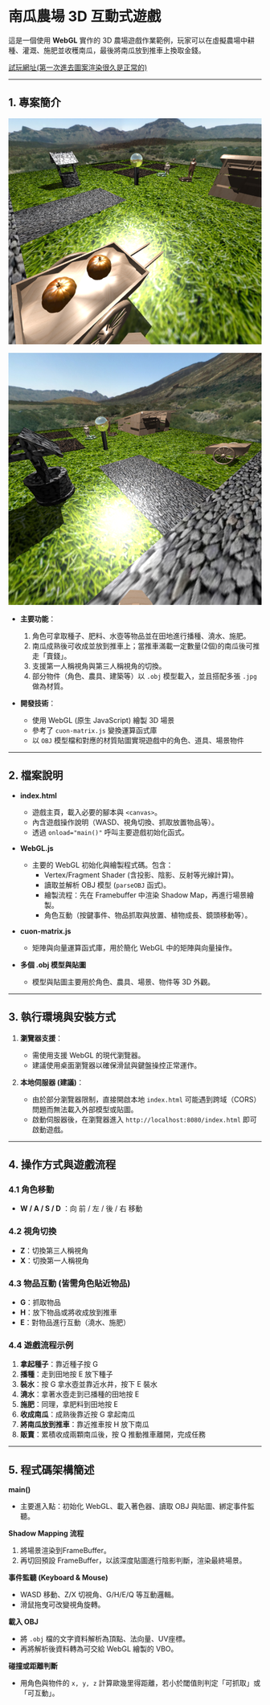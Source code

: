 # 南瓜農場 3D 互動式遊戲

這是一個使用 **WebGL** 實作的 3D 農場遊戲作業範例，玩家可以在虛擬農場中耕種、灌溉、施肥並收穫南瓜，最後將南瓜放到推車上換取金錢。

[試玩網址(第一次進去圖案渲染很久是正常的)](https://heyimwei.github.io/3D_Interactive_Game/)

---

## 1. 專案簡介

![alt text](screenshot/screenshot.png)

![alt text](screenshot/screenshot2.png)

- **主要功能**：  
  1. 角色可拿取種子、肥料、水壺等物品並在田地進行播種、澆水、施肥。  
  2. 南瓜成熟後可收成並放到推車上；當推車滿載一定數量(2個)的南瓜後可推走「賣錢」。  
  3. 支援第一人稱視角與第三人稱視角的切換。  
  4. 部分物件（角色、農具、建築等）以 `.obj` 模型載入，並且搭配多張 `.jpg` 做為材質。

- **開發技術**：  
  - 使用 WebGL (原生 JavaScript) 繪製 3D 場景  
  - 參考了 `cuon-matrix.js` 變換運算函式庫  
  - 以 `OBJ` 模型檔和對應的材質貼圖實現遊戲中的角色、道具、場景物件

---

## 2. 檔案說明

- **index.html**  
  - 遊戲主頁，載入必要的腳本與 `<canvas>`。  
  - 內含遊戲操作說明（WASD、視角切換、抓取放置物品等）。  
  - 透過 `onload="main()"` 呼叫主要遊戲初始化函式。

- **WebGL.js**  
  - 主要的 WebGL 初始化與繪製程式碼。包含：  
    - Vertex/Fragment Shader (含投影、陰影、反射等光線計算)。  
    - 讀取並解析 OBJ 模型 (`parseOBJ` 函式)。  
    - 繪製流程：先在 Framebuffer 中渲染 Shadow Map，再進行場景繪製。  
    - 角色互動（按鍵事件、物品抓取與放置、植物成長、鏡頭移動等）。

- **cuon-matrix.js**  
  - 矩陣與向量運算函式庫，用於簡化 WebGL 中的矩陣與向量操作。

- **多個 .obj 模型與貼圖**  
  - 模型與貼圖主要用於角色、農具、場景、物件等 3D 外觀。

---

## 3. 執行環境與安裝方式

1. **瀏覽器支援**：  
   - 需使用支援 WebGL 的現代瀏覽器。  
   - 建議使用桌面瀏覽器以確保滑鼠與鍵盤操控正常運作。

2. **本地伺服器 (建議)**：  
   - 由於部分瀏覽器限制，直接開啟本地 `index.html` 可能遇到跨域（CORS）問題而無法載入外部模型或貼圖。  
   - 啟動伺服器後，在瀏覽器進入 `http://localhost:8080/index.html` 即可啟動遊戲。

---

## 4. 操作方式與遊戲流程

### 4.1 角色移動
- **W / A / S / D** ：向 前 / 左 / 後 / 右 移動  

### 4.2 視角切換
- **Z**：切換第三人稱視角  
- **X**：切換第一人稱視角  

### 4.3 物品互動 (皆需角色貼近物品)  
- **G**：抓取物品 
- **H**：放下物品或將收成放到推車  
- **E**：對物品進行互動（澆水、施肥）  

### 4.4 遊戲流程示例
1. **拿起種子**：靠近種子按 G  
2. **播種**：走到田地按 E 放下種子  
3. **裝水**：按 G 拿水壺並靠近水井，按下 E 裝水  
4. **澆水**：拿著水壺走到已播種的田地按 E  
5. **施肥**：同理，拿肥料到田地按 E  
6. **收成南瓜**：成熟後靠近按 G 拿起南瓜  
7. **將南瓜放到推車**：靠近推車按 H 放下南瓜  
8. **販賣**：累積收成兩顆南瓜後，按 Q 推動推車離開，完成任務

---

## 5. 程式碼架構簡述

**main()**  
- 主要進入點：初始化 WebGL、載入著色器、讀取 OBJ 與貼圖、綁定事件監聽。  

**Shadow Mapping 流程**  
1. 將場景渲染到FrameBuffer。  
2. 再切回預設 FrameBuffer，以該深度貼圖進行陰影判斷，渲染最終場景。

**事件監聽 (Keyboard & Mouse)**  
- WASD 移動、Z/X 切視角、G/H/E/Q 等互動邏輯。  
- 滑鼠拖曳可改變視角旋轉。

**載入 OBJ**  
- 將 `.obj` 檔的文字資料解析為頂點、法向量、UV座標。  
- 再將解析後資料轉為可交給 WebGL 繪製的 VBO。

**碰撞或距離判斷**  
- 用角色與物件的 `x, y, z` 計算歐幾里得距離，若小於閾值則判定「可抓取」或「可互動」。